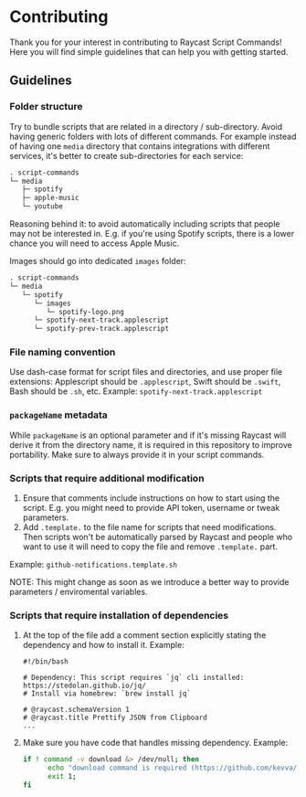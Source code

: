 # Contributing

Thank you for your interest in contributing to Raycast Script Commands! Here you will find simple guidelines that can help you with getting started.

## Guidelines

### Folder structure

Try to bundle scripts that are related in a directory / sub-directory. Avoid having generic folders with lots of different commands. For example instead of having one `media` directory that contains integrations with different services, it's better to create sub-directories for each service:

```markdown
. script-commands
└─ media
   ├─ spotify
   ├─ apple-music
   └─ youtube
```

Reasoning behind it: to avoid automatically including scripts that people may not be interested in. E.g. if you're using Spotify scripts, there is a lower chance you will need to access Apple Music.

Images should go into dedicated `images` folder:

```markdown
. script-commands
└─ media
   └─ spotify
      └─ images
         └─ spotify-logo.png
      └─ spotify-next-track.applescript
      └─ spotify-prev-track.applescript
```

### File naming convention

Use dash-case format for script files and directories, and use proper file extensions: Applescript should be `.applescript`, Swift should be `.swift`, Bash should be `.sh`, etc.
Example: `spotify-next-track.applescript`

### `packageName` metadata

While `packageName` is an optional parameter and if it's missing Raycast will derive it from the directory name, it is required in this repository to improve portability. Make sure to always provide it in your script commands.

### Scripts that require additional modification

1. Ensure that comments include instructions on how to start using the script. E.g. you might need to provide API token, username or tweak parameters.
2. Add `.template.` to the file name for scripts that need modifications. Then scripts won't be automatically parsed by Raycast and people who want to use it will need to copy the file and remove `.template.` part.

Example: `github-notifications.template.sh`

NOTE: This might change as soon as we introduce a better way to provide parameters / enviromental variables.

### Scripts that require installation of dependencies

1. At the top of the file add a comment section explicitly stating the dependency and how to install it. Example:
   ```
   #!/bin/bash

   # Dependency: This script requires `jq` cli installed: https://stedolan.github.io/jq/
   # Install via homebrew: `brew install jq`

   # @raycast.schemaVersion 1
   # @raycast.title Prettify JSON from Clipboard
   ...
   ```


2. Make sure you have code that handles missing dependency. Example:
   ```bash
   if ! command -v download &> /dev/null; then
	     echo "download command is required (https://github.com/kevva/download-cli).";
	     exit 1;
   fi
   ```
